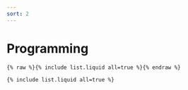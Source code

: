 ```yaml
---
sort: 2
---
```


# Programming
```
{% raw %}{% include list.liquid all=true %}{% endraw %}

{% include list.liquid all=true %}
```